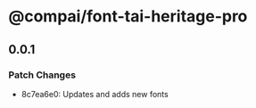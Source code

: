 # @compai/font-tai-heritage-pro

## 0.0.1

### Patch Changes

- 8c7ea6e0: Updates and adds new fonts
